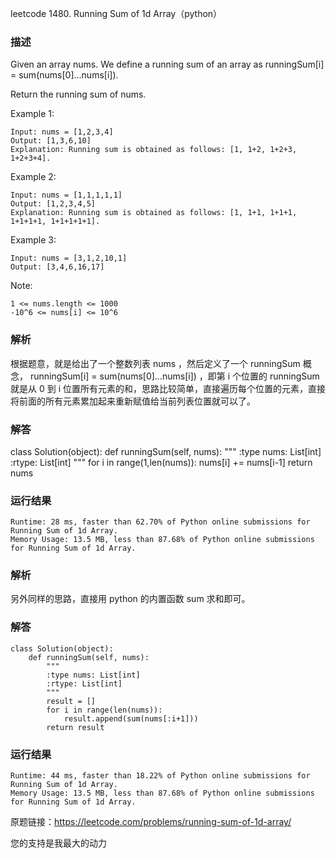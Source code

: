 leetcode  1480. Running Sum of 1d Array（python）

### 描述



Given an array nums. We define a running sum of an array as runningSum[i] = sum(nums[0]…nums[i]).

Return the running sum of nums.

Example 1:

	Input: nums = [1,2,3,4]
	Output: [1,3,6,10]
	Explanation: Running sum is obtained as follows: [1, 1+2, 1+2+3, 1+2+3+4].

	
Example 2:


	Input: nums = [1,1,1,1,1]
	Output: [1,2,3,4,5]
	Explanation: Running sum is obtained as follows: [1, 1+1, 1+1+1, 1+1+1+1, 1+1+1+1+1].

Example 3:

	Input: nums = [3,1,2,10,1]
	Output: [3,4,6,16,17]



Note:

	1 <= nums.length <= 1000
	-10^6 <= nums[i] <= 10^6


### 解析

根据题意，就是给出了一个整数列表 nums ，然后定义了一个 runningSum 概念， runningSum[i] = sum(nums[0]…nums[i]) ，即第 i 个位置的 runningSum 就是从 0 到 i 位置所有元素的和，思路比较简单，直接遍历每个位置的元素，直接将前面的所有元素累加起来重新赋值给当前列表位置就可以了。


### 解答
				
	
class Solution(object):
    def runningSum(self, nums):
        """
        :type nums: List[int]
        :rtype: List[int]
        """
        for i in range(1,len(nums)):
            nums[i] += nums[i-1]
        return nums
            	      
			
### 运行结果

	
	Runtime: 28 ms, faster than 62.70% of Python online submissions for Running Sum of 1d Array.
	Memory Usage: 13.5 MB, less than 87.68% of Python online submissions for Running Sum of 1d Array.

### 解析

另外同样的思路，直接用 python 的内置函数 sum 求和即可。

### 解答

	class Solution(object):
	    def runningSum(self, nums):
	        """
	        :type nums: List[int]
	        :rtype: List[int]
	        """
	        result = []
	        for i in range(len(nums)):
	            result.append(sum(nums[:i+1]))
	        return result


### 运行结果

	Runtime: 44 ms, faster than 18.22% of Python online submissions for Running Sum of 1d Array.
	Memory Usage: 13.5 MB, less than 87.68% of Python online submissions for Running Sum of 1d Array.

原题链接：https://leetcode.com/problems/running-sum-of-1d-array/



您的支持是我最大的动力
